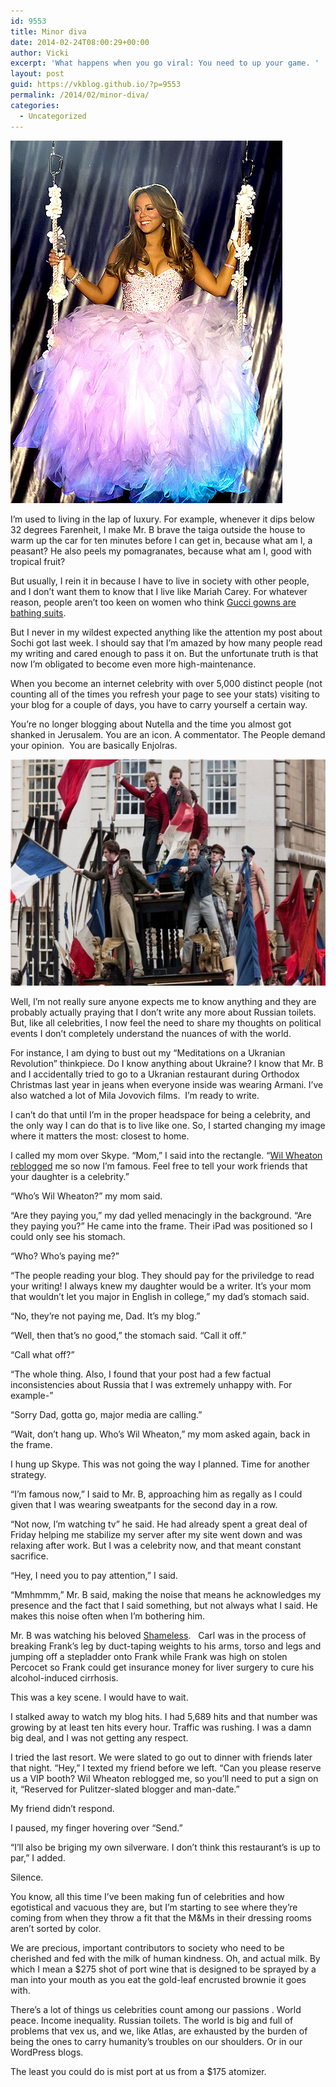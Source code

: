 ```yaml
---
id: 9553
title: Minor diva
date: 2014-02-24T08:00:29+00:00
author: Vicki
excerpt: 'What happens when you go viral: You need to up your game. '
layout: post
guid: https://vkblog.github.io/?p=9553
permalink: /2014/02/minor-diva/
categories:
  - Uncategorized
---
```

[<img class="aligncenter size-full wp-image-9554" alt="mariah-carey-435" src="https://raw.githubusercontent.com/vkblog/vkblog.github.io/master/public/img/2014/02/mariah-carey-435.jpg" width="435" height="580" />](https://raw.githubusercontent.com/vkblog/vkblog.github.io/master/public/img/2014/02/mariah-carey-435.jpg)

I&#8217;m used to living in the lap of luxury. For example, whenever it dips below 32 degrees Farenheit, I make Mr. B brave the taiga outside the house to warm up the car for ten minutes before I can get in, because what am I, a peasant? He also peels my pomagranates, because what am I, good with tropical fruit?

But usually, I rein it in because I have to live in society with other people, and I don&#8217;t want them to know that I live like Mariah Carey. For whatever reason, people aren&#8217;t too keen on women who think <a href="http://www.dailymail.co.uk/tvshowbiz/article-2302662/Mariah-Carey-dives-pool-wearing-elegant-black-fishtail-gown-whilst-Easter-break-family.html" target="_blank">Gucci gowns are bathing suits</a>.

But I never in my wildest expected anything like the attention my post about Sochi got last week. I should say that I&#8217;m amazed by how many people read my writing and cared enough to pass it on. But the unfortunate truth is that now I&#8217;m obligated to become even more high-maintenance.

When you become an internet celebrity with over 5,000 distinct people (not counting all of the times you refresh your page to see your stats) visiting to your blog for a couple of days, you have to carry yourself a certain way.

You&#8217;re no longer blogging about Nutella and the time you almost got shanked in Jerusalem. You are an icon. A commentator. The People demand your opinion.  You are basically Enjolras.

[<img class="aligncenter size-medium wp-image-9555" alt="LesMis_rables_2446250b" src="https://raw.githubusercontent.com/vkblog/vkblog.github.io/master/public/img/2014/02/LesMis_rables_2446250b-580x362.jpg" width="580" height="362" />](https://raw.githubusercontent.com/vkblog/vkblog.github.io/master/public/img/2014/02/LesMis_rables_2446250b.jpg)

Well, I&#8217;m not really sure anyone expects me to know anything and they are probably actually praying that I don&#8217;t write any more about Russian toilets. But, like all celebrities, I now feel the need to share my thoughts on political events I don&#8217;t completely understand the nuances of with the world.

For instance, I am dying to bust out my &#8220;Meditations on a Ukranian Revolution&#8221; thinkpiece. Do I know anything about Ukraine? I know that Mr. B and I accidentally tried to go to a Ukranian restaurant during Orthodox Christmas last year in jeans when everyone inside was wearing Armani. I&#8217;ve also watched a lot of Mila Jovovich films.  I&#8217;m ready to write.

I can&#8217;t do that until I&#8217;m in the proper headspace for being a celebrity, and the only way I can do that is to live like one. So, I started changing my image where it matters the most: closest to home.

I called my mom over Skype. &#8220;Mom,&#8221; I said into the rectangle. &#8220;<a href="http://wilwheaton.tumblr.com/post/75919962389/on-sochiproblems-as-i-see-them" target="_blank">Wil Wheaton reblogged</a> me so now I&#8217;m famous. Feel free to tell your work friends that your daughter is a celebrity.&#8221;

&#8220;Who&#8217;s Wil Wheaton?&#8221; my mom said.

&#8220;Are they paying you,&#8221; my dad yelled menacingly in the background. &#8220;Are they paying you?&#8221; He came into the frame. Their iPad was positioned so I could only see his stomach.

&#8220;Who? Who&#8217;s paying me?&#8221;

&#8220;The people reading your blog. They should pay for the priviledge to read your writing! I always knew my daughter would be a writer. It&#8217;s your mom that wouldn&#8217;t let you major in English in college,&#8221; my dad&#8217;s stomach said.

&#8220;No, they&#8217;re not paying me, Dad. It&#8217;s my blog.&#8221;

&#8220;Well, then that&#8217;s no good,&#8221; the stomach said. &#8220;Call it off.&#8221;

&#8220;Call what off?&#8221;

&#8220;The whole thing. Also, I found that your post had a few factual inconsistencies about Russia that I was extremely unhappy with. For example-&#8221;

&#8220;Sorry Dad, gotta go, major media are calling.&#8221;

&#8220;Wait, don&#8217;t hang up. Who&#8217;s Wil Wheaton,&#8221; my mom asked again, back in the frame.

I hung up Skype. This was not going the way I planned. Time for another strategy.

&#8220;I&#8217;m famous now,&#8221; I said to Mr. B, approaching him as regally as I could given that I was wearing sweatpants for the second day in a row.

&#8220;Not now, I&#8217;m watching tv&#8221; he said. He had already spent a great deal of Friday helping me stabilize my server after my site went down and was relaxing after work. But I was a celebrity now, and that meant constant sacrifice.

&#8220;Hey, I need you to pay attention,&#8221; I said.

&#8220;Mmhmmm,&#8221; Mr. B said, making the noise that means he acknowledges my presence and the fact that I said something, but not always what I said. He makes this noise often when I&#8217;m bothering him.

Mr. B was watching his beloved <a href="http://www.nytimes.com/2011/01/02/arts/television/02shameless.html?pagewanted=all&_r=0" target="_blank">Shameless</a>.   Carl was in the process of breaking Frank&#8217;s leg by duct-taping weights to his arms, torso and legs and jumping off a stepladder onto Frank while Frank was high on stolen Percocet so Frank could get insurance money for liver surgery to cure his alcohol-induced cirrhosis.

This was a key scene. I would have to wait.

I stalked away to watch my blog hits. I had 5,689 hits and that number was growing by at least ten hits every hour. Traffic was rushing. I was a damn big deal, and I was not getting any respect.

I tried the last resort. We were slated to go out to dinner with friends later that night. &#8220;Hey,&#8221; I texted my friend before we left. &#8220;Can you please reserve us a VIP booth? Wil Wheaton reblogged me, so you&#8217;ll need to put a sign on it, &#8220;Reserved for Pulitzer-slated blogger and man-date.&#8221;

My friend didn&#8217;t respond.

I paused, my finger hovering over &#8220;Send.&#8221;

&#8220;I&#8217;ll also be briging my own silverware. I don&#8217;t think this restaurant&#8217;s is up to par,&#8221; I added.

Silence.

You know, all this time I&#8217;ve been making fun of celebrities and how egotistical and vacuous they are, but I&#8217;m starting to see where they&#8217;re coming from when they throw a fit that the M&Ms in their dressing rooms aren&#8217;t sorted by color.

We are precious, important contributors to society who need to be cherished and fed with the milk of human kindness. Oh, and actual milk. By which I mean a $275 shot of port wine that is designed to be sprayed by a man into your mouth as you eat the gold-leaf encrusted brownie it goes with.



There&#8217;s a lot of things us celebrities count among our passions . World peace. Income inequality. Russian toilets. The world is big and full of problems that vex us, and we, like Atlas, are exhausted by the burden of being the ones to carry humanity&#8217;s troubles on our shoulders. Or in our WordPress blogs.

The least you could do is mist port at us from a $175 atomizer.